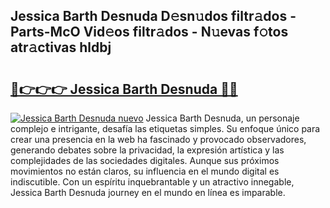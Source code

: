 ## Jessica Barth Desnuda D𝚎sn𝚞dos filtr𝚊dos - Parts-McO Vid𝚎os filtr𝚊dos - N𝚞evas f𝚘tos atr𝚊ctivas hldbj

# <h2><a href="http://mbbshjb.tromn.icu/?c=Jessica+Barth+Desnuda">🔗👉👉👉 Jessica Barth Desnuda 🔗🔗</a></h2>

[![Jessica Barth Desnuda nuevo](https://i.imgur.com/pEAQMta.gif)](http://mbbshjb.tromn.icu/?c=Jessica+Barth+Desnuda)
Jessica Barth Desnuda, un personaje complejo e intrigante, desafía las etiquetas simples. Su enfoque único para crear una presencia en la web ha fascinado y provocado observadores, generando debates sobre la privacidad, la expresión artística y las complejidades de las sociedades digitales. Aunque sus próximos movimientos no están claros, su influencia en el mundo digital es indiscutible. Con un espíritu inquebrantable y un atractivo innegable, Jessica Barth Desnuda journey en el mundo en línea es imparable.
